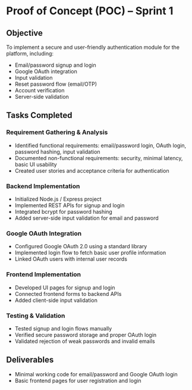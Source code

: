 # Proof of Concept (POC) – Sprint 1

## Objective
To implement a secure and user-friendly authentication module for the platform, including:

- Email/password signup and login  
- Google OAuth integration  
- Input validation  
- Reset password flow (email/OTP)  
- Account verification  
- Server-side validation  

## Tasks Completed

### Requirement Gathering & Analysis
- Identified functional requirements: email/password login, OAuth login, password hashing, input validation  
- Documented non-functional requirements: security, minimal latency, basic UI usability  
- Created user stories and acceptance criteria for authentication  

### Backend Implementation
- Initialized Node.js / Express project  
- Implemented REST APIs for signup and login  
- Integrated bcrypt for password hashing  
- Added server-side input validation for email and password  

### Google OAuth Integration
- Configured Google OAuth 2.0 using a standard library  
- Implemented login flow to fetch basic user profile information  
- Linked OAuth users with internal user records  

### Frontend Implementation
- Developed UI pages for signup and login  
- Connected frontend forms to backend APIs  
- Added client-side input validation  

### Testing & Validation
- Tested signup and login flows manually  
- Verified secure password storage and proper OAuth login  
- Validated rejection of weak passwords and invalid emails  

## Deliverables
- Minimal working code for email/password and Google OAuth login  
- Basic frontend pages for user registration and login  
